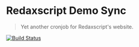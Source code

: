 Redaxscript Demo Sync
=====================

> Yet another cronjob for Redaxscript's website.

[![Build Status](https://img.shields.io/github/workflow/status/redaxmedia/redaxscript-demo-sync/ci.svg)](https://github.com/redaxmedia/redaxscript-demo-sync/actions?query=workflow:ci)
